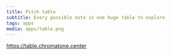 ```yaml
---
title: Pitch table
subtitle: Every possible note in one huge table to explore
tags: apps
media: apps/table.png
---
```


https://table.chromatone.center